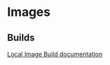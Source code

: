 # Images 

## Builds
[Local Image Build documentation](https://bcgov.github.io/gdx-agreements-tracker/guide/GettingStarted/building_images.html)

